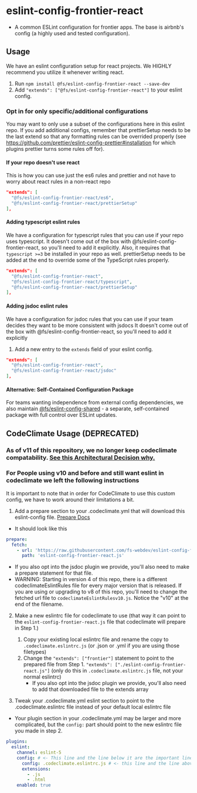 # eslint-config-frontier-react

- A common ESLint configuration for frontier apps. The base is airbnb's config (a highly used and tested configuration).

## Usage

We have an eslint configuration setup for react projects. We HIGHLY recommend you utilize it whenever writing react.

1. Run `npm install @fs/eslint-config-frontier-react --save-dev`
2. Add `"extends": ["@fs/eslint-config-frontier-react"]` to your eslint config.

### Opt in for only specific/additional configurations

You may want to only use a subset of the configurations here in this eslint repo. If you add additional configs, remember that prettierSetup needs to be the last extend so that any formatting rules can be overrided properly (see <https://github.com/prettier/eslint-config-prettier#installation> for which plugins prettier turns some rules off for).

#### If your repo doesn't use react

This is how you can use just the es6 rules and prettier and not have to worry about react rules in a non-react repo

```json
"extends": [
  "@fs/eslint-config-frontier-react/es6",
  "@fs/eslint-config-frontier-react/prettierSetup"
],


```

#### Adding typescript eslint rules

We have a configuration for typescript rules that you can use if your repo uses typescript.
It doesn't come out of the box with @fs/eslint-config-frontier-react, so you'll need to add it explicitly.
Also, it requires that `typescript >=3` be installed in your repo as well. prettierSetup needs to be added at the end to override some of the TypeScript rules properly.

```json
"extends": [
  "@fs/eslint-config-frontier-react",
  "@fs/eslint-config-frontier-react/typescript",
  "@fs/eslint-config-frontier-react/prettierSetup"
],


```

#### Adding jsdoc eslint rules

We have a configuration for jsdoc rules that you can use if your team decides they want to be more consistent with jsdocs
It doesn't come out of the box with @fs/eslint-config-frontier-react, so you'll need to add it explicitly

1. Add a new entry to the `extends` field of your eslint config.

```json
"extends": [
  "@fs/eslint-config-frontier-react",
  "@fs/eslint-config-frontier-react/jsdoc"
],


```

#### Alternative: Self-Contained Configuration Package

For teams wanting independence from external config dependencies, we also maintain [@fs/eslint-config-shared](https://www.npmjs.com/package/@fs/eslint-config-shared) - a separate, self-contained package with full control over ESLint updates.

## CodeClimate Usage (DEPRECATED)

### As of v11 of this repository, we no longer keep codeclimate compatability. [See this Architectural Decision why.](https://www.familysearch.org/frontier/docs/architectural-decisions/020-eslint-codeclimate-compatability)

### For People using v10 and before and still want eslint in codeclimate we left the following instructions

It is important to note that in order for CodeClimate to use this custom config, we have to work around their limitations a bit.

1. Add a prepare section to your .codeclimate.yml that will download this eslint-config file. [Prepare Docs](https://docs.codeclimate.com/docs/configuring-the-prepare-step)

- It should look like this

```yaml
prepare:
  fetch:
    - url: 'https://raw.githubusercontent.com/fs-webdev/eslint-config-frontier-react/master/codeclimateEslintRulesv10.js'
      path: 'eslint-config-frontier-react.js'


```

- If you also opt into the jsdoc plugin we provide, you'll also need to make a prepare statement for that file.
- WARNING: Starting in version 4 of this repo, there is a different codeclimateEslintRules file for every major version
   that is released. If you are using or upgrading to v8 of this repo, you'll need to change the fetched url file to
   `codeclimateEslintRulesv10.js`. Notice the "v10" at the end of the filename.

2. Make a new eslintrc file for codeclimate to use (that way it can point to the `eslint-config-frontier-react.js` file that codeclimate will prepare in Step 1.)

   1. Copy your existing local eslintrc file and rename the copy to `.codeclimate.eslintrc.js` (or .json or .yml if you are using those filetypes)
   2. Change the `"extends": ["frontier"]` statement to point to the prepared file from Step 1. `"extends": ["./eslint-config-frontier-react.js"]`
      (only do this in `.codeclimate.eslintrc.js` file, not your normal eslintrc)
      - If you also opt into the jsdoc plugin we provide, you'll also need to add that downloaded file to the extends array

3. Tweak your .codeclimate.yml eslint section to point to the .codeclimate.eslintrc file instead of your default local eslintrc file

- Your plugin section in your .codeclimate.yml may be larger and more complicated, but the `config:` part should point to the new eslintrc file you made in step 2.

```yaml
plugins:
  eslint:
    channel: eslint-5
    config: # <- This line and the line below it are the important lines to add/tweak
      config: .codeclimate.eslintrc.js # <- this line and the line above it are the important lines to add/tweak
      extensions:
        - .js
        - .html
    enabled: true


```
